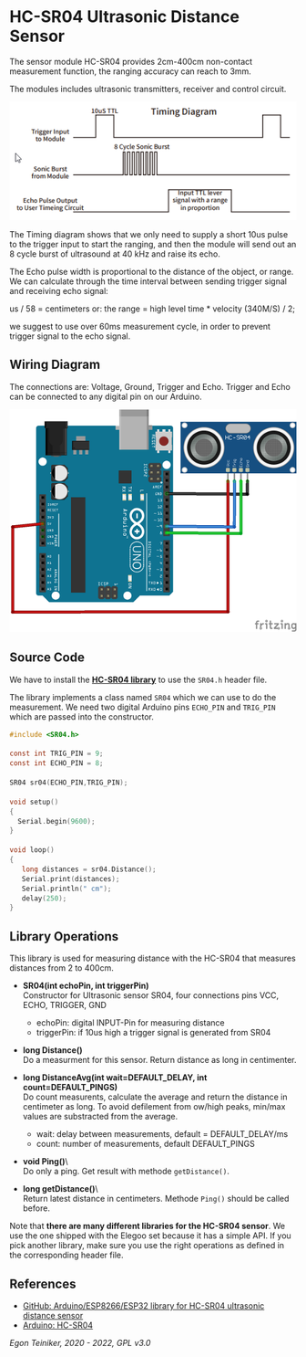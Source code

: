 # HC-SR04 Ultrasonic Distance Sensor

The sensor module HC-SR04 provides 2cm-400cm non-contact measurement function, the 
ranging accuracy can reach to 3mm. 

The modules includes ultrasonic transmitters, receiver and control circuit. 

![HC-SR04 Timing Diagram](hc-sr04-timing.png)

The Timing diagram shows that we only need to supply a short 10us pulse to the trigger 
input to start the ranging, and then the module will send out an 8 cycle burst of ultrasound at 
40 kHz and raise its echo. 

The Echo pulse width is proportional to the distance of the object, or range. 
We can calculate through the time interval between sending trigger signal and receiving 
echo signal: 

us / 58 = centimeters or: the range = high level time * velocity (340M/S) / 2; 

we suggest to use over 60ms measurement cycle, in order to prevent trigger signal to the echo signal.


## Wiring Diagram 

The connections are: Voltage, Ground, Trigger and Echo. Trigger and Echo can be connected to any digital pin on our Arduino.

![HC-SR04](hc-sr04.png)


## Source Code

We have to install the [**HC-SR04 library**](https://github.com/teiniker/teiniker-lectures-arduino/tree/main/libraries/HC-SR04) to use the `SR04.h` header file.

The library implements a class named `SR04` which we can use to do the measurement.
We need two digital Arduino pins `ECHO_PIN` and `TRIG_PIN` which are passed into the constructor.

```C
#include <SR04.h>

const int TRIG_PIN = 9;
const int ECHO_PIN = 8; 

SR04 sr04(ECHO_PIN,TRIG_PIN);

void setup() 
{
  Serial.begin(9600);
}

void loop() 
{
   long distances = sr04.Distance();
   Serial.print(distances);
   Serial.println(" cm");    
   delay(250); 
}
```

## Library Operations

This library is used for measuring distance with the HC-SR04 that measures distances from 2 to 400cm. 

* **SR04(int echoPin, int triggerPin)**\
    Constructor for Ultrasonic sensor SR04, four connections pins VCC, ECHO, TRIGGER, GND
	* echoPin: digital INPUT-Pin for measuring distance
	* triggerPin: if 10us high a trigger signal is generated from SR04

* **long Distance()**\
    Do a measurment for this sensor. Return distance as long in centimenter.

* **long DistanceAvg(int wait=DEFAULT_DELAY, int count=DEFAULT_PINGS)**\
	Do count measurents, calculate the average and return the distance in centimeter as long. 
	To avoid defilement from ow/high peaks, min/max values are substracted from the average.
	* wait: delay between measurements, default = DEFAULT_DELAY/ms
	* count: number of measurements, default DEFAULT_PINGS

* **void Ping()**\         
    Do only a ping. Get result with methode `getDistance()`.

* **long getDistance()**\    
    Return latest distance in centimeters. 
    Methode `Ping()` should be called before.

Note that **there are many different libraries for the HC-SR04 sensor**. 
We use the one shipped with the Elegoo set because it has a simple API.
If you pick another library, make sure you use the right operations as defined in the corresponding 
header file.

## References

* [GitHub: Arduino/ESP8266/ESP32 library for HC-SR04 ultrasonic distance sensor](https://github.com/d03n3rfr1tz3/HC-SR04)
* [Arduino: HC-SR04](https://www.arduino.cc/reference/en/libraries/hc-sr04/)

*Egon Teiniker, 2020 - 2022, GPL v3.0* 

